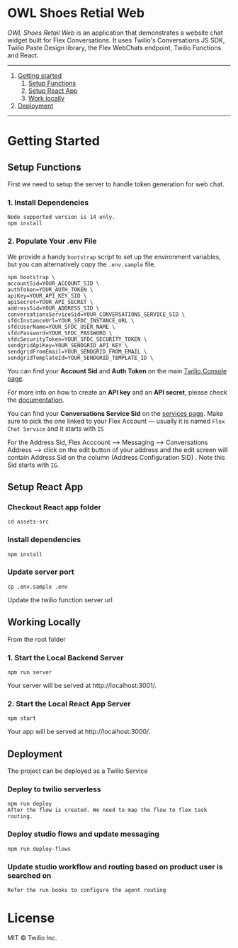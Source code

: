 # OWL Shoes Retial Web


_OWL Shoes Retail Web_ is an application that demonstrates a website chat widget built for Flex Conversations. It uses Twilio's Conversations JS SDK, Twilio Paste Design library, the Flex WebChats endpoint, Twilio Functions and React.

---

1. [Getting started](#Getting-started)
   1. [Setup Functions](#Setup-functions)
   2. [Setup React App](#Setup-react-app)
   3. [Work locally](#Work-locally)
2. [Deployment](#Deployment)

---

# Getting Started

## Setup Functions

First we need to setup the server to handle token generation for web chat.

### 1. Install Dependencies

```
Node supported version is 14 only.
npm install
```

### 2. Populate Your .env File

We provide a handy `bootstrap` script to set up the environment variables, but you can alternatively copy the `.env.sample` file.

```shell
npm bootstrap \
accountSid=YOUR_ACCOUNT_SID \
authToken=YOUR_AUTH_TOKEN \
apiKey=YOUR_API_KEY_SID \
apiSecret=YOUR_API_SECRET \
addressSid=YOUR_ADDRESS_SID \
conversationsServiceSid=YOUR_CONVERSATIONS_SERVICE_SID \
sfdcInstanceUrl=YOUR_SFDC_INSTANCE_URL \
sfdcUserName=YOUR_SFDC_USER_NAME \
sfdcPassword=YOUR_SFDC_PASSWORD \
sfdcSecurityToken=YOUR_SFDC_SECURITY_TOKEN \
sendgridApiKey=YOUR_SENDGRID_API_KEY \
sendgridFromEmail=YOUR_SENDGRID_FROM_EMAIL \
sendgridTemplateId=YOUR_SENDGRID_TEMPLATE_ID \
```
You can find your **Account Sid** and **Auth Token** on the main [Twilio Console page](https://console.twilio.com/).

For more info on how to create an **API key** and an **API secret**, please check the [documentation](https://www.twilio.com/docs/glossary/what-is-an-api-key#how-can-i-create-api-keys).

You can find your **Conversations Service Sid** on the [services page](https://console.twilio.com/us1/develop/conversations/manage/services?frameUrl=%2Fconsole%2Fconversations%2Fservices%3Fx-target-region%3Dus1). Make sure to pick the one linked to your Flex Account — usually it is named `Flex Chat Service` and it starts with `IS`

For the Address Sid, Flex Acccount --> Messaging --> Conversations Address --> click on the edit button of your address and the edit screen will contain Address Sid on the column (Address Configuration SID) . Note this Sid starts with `IG`.

## Setup React App

### Checkout React app folder

```
cd assets-src
```

### Install dependencies

```
npm install
```
### Update server port

```
cp .env.sample .env
```

Update the twilio function server url

## Working Locally

From the root folder
### 1. Start the Local Backend Server

```shell
npm run server
```
Your server will be served at http://localhost:3001/.


### 2. Start the Local React App Server

```shell
npm start
```

Your app will be served at http://localhost:3000/.
## Deployment

The project can be deployed as a Twilio Service

### Deploy to twilio serverless

```
npm run deploy
After the flow is created. We need to map the flow to flex task routing. 
```

### Deploy studio flows and update messaging

```
npm run deploy-flows
```

### Update studio workflow and routing based on product user is searched on

```
Refer the run books to configure the agent routing
```

# License

MIT © Twilio Inc.
